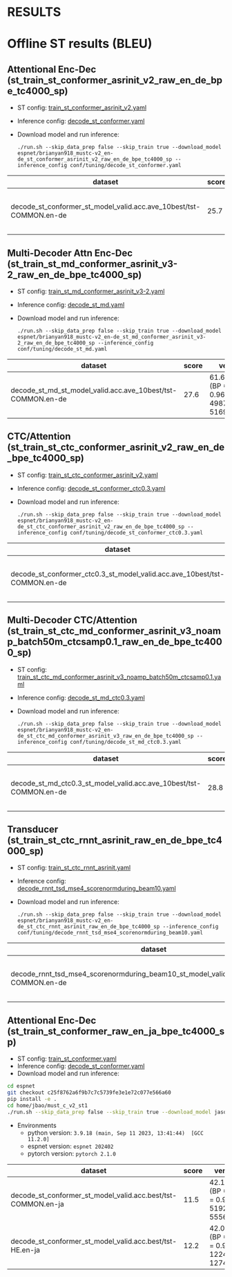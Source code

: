 # RESULTS

# Offline ST results (BLEU)

## Attentional Enc-Dec (st_train_st_conformer_asrinit_v2_raw_en_de_bpe_tc4000_sp)

- ST config: [train_st_conformer_asrinit_v2.yaml](./conf/tuning/train_st_conformer_asrinit_v2.yaml)
- Inference config: [decode_st_conformer.yaml](./conf/tuning/decode_st_conformer.yaml)
- Download model and run inference:

    `./run.sh --skip_data_prep false --skip_train true --download_model espnet/brianyan918_mustc-v2_en-de_st_conformer_asrinit_v2_raw_en_de_bpe_tc4000_sp --inference_config conf/tuning/decode_st_conformer.yaml`

|dataset|score|verbose_score|
|---|---|---|
|decode_st_conformer_st_model_valid.acc.ave_10best/tst-COMMON.en-de|25.7|62.3/34.6/21.8/14.3 (BP = 0.897 ratio = 0.902 hyp_len = 46612 ref_len = 51699)|

## Multi-Decoder Attn Enc-Dec (st_train_st_md_conformer_asrinit_v3-2_raw_en_de_bpe_tc4000_sp)

- ST config: [train_st_md_conformer_asrinit_v3-2.yaml](./conf/tuning/train_st_md_conformer_asrinit_v3-2.yaml)
- Inference config: [decode_st_md.yaml](./conf/tuning/decode_st_md.yaml)
- Download model and run inference:

    `./run.sh --skip_data_prep false --skip_train true --download_model espnet/brianyan918_mustc-v2_en-de_st_md_conformer_asrinit_v3-2_raw_en_de_bpe_tc4000_sp --inference_config conf/tuning/decode_st_md.yaml`

|dataset|score|verbose_score|
|---|---|---|
|decode_st_md_st_model_valid.acc.ave_10best/tst-COMMON.en-de|27.6|61.6/34.6/21.9/14.4 (BP = 0.964 ratio = 0.965 hyp_len = 49877 ref_len = 51699)|

## CTC/Attention (st_train_st_ctc_conformer_asrinit_v2_raw_en_de_bpe_tc4000_sp)

- ST config: [train_st_ctc_conformer_asrinit_v2.yaml](./conf/tuning/train_st_ctc_conformer_asrinit_v2.yaml)
- Inference config: [decode_st_conformer_ctc0.3.yaml](./conf/tuning/decode_st_conformer_ctc0.3.yaml)
- Download model and run inference:

    `./run.sh --skip_data_prep false --skip_train true --download_model espnet/brianyan918_mustc-v2_en-de_st_ctc_conformer_asrinit_v2_raw_en_de_bpe_tc4000_sp --inference_config conf/tuning/decode_st_conformer_ctc0.3.yaml`

|dataset|score|verbose_score|
|---|---|---|
|decode_st_conformer_ctc0.3_st_model_valid.acc.ave_10best/tst-COMMON.en-de|28.6|61.8/35.1/22.2/14.5 (BP = 0.988 ratio = 0.988 hyp_len = 51068 ref_len = 51699)|

## Multi-Decoder CTC/Attention (st_train_st_ctc_md_conformer_asrinit_v3_noamp_batch50m_ctcsamp0.1_raw_en_de_bpe_tc4000_sp)

- ST config: [train_st_ctc_md_conformer_asrinit_v3_noamp_batch50m_ctcsamp0.1.yaml](./conf/tuning/train_st_ctc_md_conformer_asrinit_v3_noamp_batch50m_ctcsamp0.1.yaml)
- Inference config: [decode_st_md_ctc0.3.yaml](./conf/tuning/decode_st_md_ctc0.3.yaml)
- Download model and run inference:

    `./run.sh --skip_data_prep false --skip_train true --download_model espnet/brianyan918_mustc-v2_en-de_st_ctc_md_conformer_asrinit_v3_raw_en_de_bpe_tc4000_sp --inference_config conf/tuning/decode_st_md_ctc0.3.yaml`

|dataset|score|verbose_score|
|---|---|---|
|decode_st_md_ctc0.3_st_model_valid.acc.ave_10best/tst-COMMON.en-de|28.8|61.5/35.0/22.2/14.7 (BP = 0.994 ratio = 0.994 hyp_len = 51386 ref_len = 51699)|

## Transducer (st_train_st_ctc_rnnt_asrinit_raw_en_de_bpe_tc4000_sp)

- ST config: [train_st_ctc_rnnt_asrinit.yaml](./conf/tuning/train_st_ctc_rnnt_asrinit.yaml)
- Inference config: [decode_rnnt_tsd_mse4_scorenormduring_beam10.yaml](./conf/tuning/decode_rnnt_tsd_mse4_scorenormduring_beam10.yaml)
- Download model and run inference:

    `./run.sh --skip_data_prep false --skip_train true --download_model espnet/brianyan918_mustc-v2_en-de_st_ctc_rnnt_asrinit_raw_en_de_bpe_tc4000_sp --inference_config conf/tuning/decode_rnnt_tsd_mse4_scorenormduring_beam10.yaml`

|dataset|score|verbose_score|
|---|---|---|
|decode_rnnt_tsd_mse4_scorenormduring_beam10_st_model_valid.loss.ave_10best/tst-COMMON.en-de|27.6|60.2/33.6/21.0/13.7 (BP = 0.998 ratio = 0.998 hyp_len = 51602 ref_len = 51699)|


## Attentional Enc-Dec (st_train_st_conformer_raw_en_ja_bpe_tc4000_sp)
- ST config: [train_st_conformer.yaml](./conf/tuning/train_st_conformer.yaml)
- Inference config: [decode_st_conformer.yaml](./conf/tuning/decode_st_conformer.yaml)
- Download model and run inference:
```bash
cd espnet
git checkout c25f8762a6f9b7c7c5739fe3e1e72c077e566a60
pip install -e .
cd home/jbao/must_c_v2_st1
./run.sh --skip_data_prep false --skip_train true --download_model jasonmusespresso/must_c_v2_st_train_st_conformer_raw_en_ja_bpe_tc4000_sp_valid
```

- Environments
  - python version: `3.9.18 (main, Sep 11 2023, 13:41:44)  [GCC 11.2.0]`
  - espnet version: `espnet 202402`
  - pytorch version: `pytorch 2.1.0`

|dataset|score|verbose_score|
|---|---|---|
|decode_st_conformer_st_model_valid.acc.best/tst-COMMON.en-ja|11.5|42.1/17.2/8.1/4.0 (BP = 0.932 ratio = 0.935 hyp_len = 51925 ref_len = 55563)|
|decode_st_conformer_st_model_valid.acc.best/tst-HE.en-ja|12.2|42.0/17.6/8.3/4.2 (BP = 0.960 ratio = 0.961 hyp_len = 12241 ref_len = 12744)|
